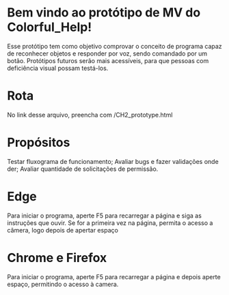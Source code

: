 # Bem vindo ao protótipo de MV do Colorful_Help!
Esse protótipo tem como objetivo comprovar o conceito
de programa capaz de reconhecer objetos e responder por voz, sendo
comandado por um botão. Protótipos futuros serão mais acessíveis, para
que pessoas com deficiência visual possam testá-los.

# Rota
No link desse arquivo, preencha com /CH2_prototype.html

# Propósitos
Testar fluxograma de funcionamento;
Avaliar bugs e fazer validações onde der;
Avaliar quantidade de solicitações de permissão.


# Edge
Para iniciar o programa, aperte F5 para recarregar a página e 
siga as instruções que ouvir. Se for a primeira vez na página, permita
o acesso a câmera, logo depois de apertar espaço


# Chrome e Firefox
Para iniciar o programa, aperte F5 para recarregar a página e
depois aperte espaço, permitindo o acesso à camera.
